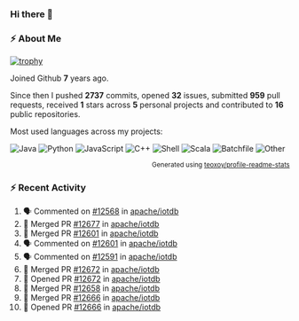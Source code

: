 ### Hi there 👋

### :zap: About Me

[![trophy](https://github-profile-trophy.vercel.app/?username=HTHou&theme=onedark)](https://github.com/ryo-ma/github-profile-trophy)
   
Joined Github **7** years ago.

Since then I pushed **2737** commits, opened **32** issues, submitted **959** pull requests, received **1** stars across **5** personal projects and contributed to **16** public repositories.

Most used languages across my projects:

![Java](https://img.shields.io/static/v1?style=flat-square&label=%E2%A0%80&color=555&labelColor=%23b07219&message=Java%EF%B8%B195.9%25)
![Python](https://img.shields.io/static/v1?style=flat-square&label=%E2%A0%80&color=555&labelColor=%233572A5&message=Python%EF%B8%B10.9%25)
![JavaScript](https://img.shields.io/static/v1?style=flat-square&label=%E2%A0%80&color=555&labelColor=%23f1e05a&message=JavaScript%EF%B8%B10.6%25)
![C++](https://img.shields.io/static/v1?style=flat-square&label=%E2%A0%80&color=555&labelColor=%23f34b7d&message=C%2B%2B%EF%B8%B10.4%25)
![Shell](https://img.shields.io/static/v1?style=flat-square&label=%E2%A0%80&color=555&labelColor=%2389e051&message=Shell%EF%B8%B10.4%25)
![Scala](https://img.shields.io/static/v1?style=flat-square&label=%E2%A0%80&color=555&labelColor=%23c22d40&message=Scala%EF%B8%B10.3%25)
![Batchfile](https://img.shields.io/static/v1?style=flat-square&label=%E2%A0%80&color=555&labelColor=%23C1F12E&message=Batchfile%EF%B8%B10.2%25)
![Other](https://img.shields.io/static/v1?style=flat-square&label=%E2%A0%80&color=555&labelColor=%23ededed&message=Other%EF%B8%B10.8%25)

<p align="right"><sub>Generated using <a href="https://github.com/marketplace/actions/profile-readme-stats">teoxoy/profile-readme-stats</a></sub></p>


<!--![](https://github.com/HTHou/HTHou/blob/output/github-contribution-grid-snake.svg)-->

<!--![Haonan Hou's github stats](https://github-readme-stats.vercel.app/api?username=HTHou&count_private=true&show_icons=true&theme=onedark)-->

<!--![Haonan Hou's wakatime stats](https://github-readme-stats.vercel.app/api/wakatime?username=HTHou&layout=compact&theme=onedark)-->

<!--![Top Langs](https://github-readme-stats.vercel.app/api/top-langs/?username=HTHou&theme=onedark&layout=compact)-->

### :zap: Recent Activity
<!--START_SECTION:activity-->
1. 🗣 Commented on [#12568](https://github.com/apache/iotdb/issues/12568#issuecomment-2151922084) in [apache/iotdb](https://github.com/apache/iotdb)
2. 🎉 Merged PR [#12677](https://github.com/apache/iotdb/pull/12677) in [apache/iotdb](https://github.com/apache/iotdb)
3. 🎉 Merged PR [#12601](https://github.com/apache/iotdb/pull/12601) in [apache/iotdb](https://github.com/apache/iotdb)
4. 🗣 Commented on [#12601](https://github.com/apache/iotdb/pull/12601#issuecomment-2151596096) in [apache/iotdb](https://github.com/apache/iotdb)
5. 🗣 Commented on [#12591](https://github.com/apache/iotdb/issues/12591#issuecomment-2151510513) in [apache/iotdb](https://github.com/apache/iotdb)
6. 🎉 Merged PR [#12672](https://github.com/apache/iotdb/pull/12672) in [apache/iotdb](https://github.com/apache/iotdb)
7. 💪 Opened PR [#12672](https://github.com/apache/iotdb/pull/12672) in [apache/iotdb](https://github.com/apache/iotdb)
8. 🎉 Merged PR [#12658](https://github.com/apache/iotdb/pull/12658) in [apache/iotdb](https://github.com/apache/iotdb)
9. 🎉 Merged PR [#12666](https://github.com/apache/iotdb/pull/12666) in [apache/iotdb](https://github.com/apache/iotdb)
10. 💪 Opened PR [#12666](https://github.com/apache/iotdb/pull/12666) in [apache/iotdb](https://github.com/apache/iotdb)
<!--END_SECTION:activity-->

<!--
**HTHou/HTHou** is a ✨ _special_ ✨ repository because its `README.md` (this file) appears on your GitHub profile.

Here are some ideas to get you started:

- 🔭 I’m currently working on ...
- 🌱 I’m currently learning ...
- 👯 I’m looking to collaborate on ...
- 🤔 I’m looking for help with ...
- 💬 Ask me about ...
- 📫 How to reach me: ...
- 😄 Pronouns: ...
- ⚡ Fun fact: ...
-->
